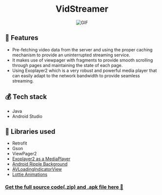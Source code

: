 # <div align = "center">VidStreamer</div>

<p align="center">
  <img src="/Screenshots/VidStreamer.gif?raw=true" alt="GIF"/>
</p>

## :pushpin: Features
- Pre-fetching video data from the server and using the proper caching mechanism to provide an uninterrupted streaming service.
- It makes use of viewpager with fragments to provide smooth scrolling through pages and maintaining the state of each page.
- Using Exoplayer2 which is a very robust and powerful media player that can easily adapt to the network bandwidth to provide seamless streaming.


## :moneybag: Tech stack
- Java
- Android Studio

## :scroll: Libraries used
- Retrofit
- Gson
- ViewPager2
- [Exoplayer2 as a MediaPlayer](https://github.com/google/ExoPlayer)
- [Android Ripple Background](https://github.com/skyfishjy/android-ripple-background)
- [AVLoadingIndicatorView](https://github.com/81813780/AVLoadingIndicatorView)
- [Lottie Animations](https://github.com/airbnb/lottie-android)

### [Get the full source code(.zip) and .apk file here :rocket:](https://github.com/enja-2001/VidStreamer/releases/tag/v1.0)
